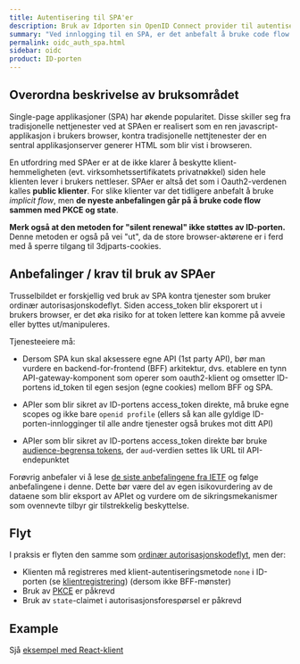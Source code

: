 ```yaml
---
title: Autentisering til SPA'er
description: Bruk av Idporten sin OpenID Connect provider til autentisering til Single  Page Applikasjoner
summary: "Ved innlogging til en SPA, er det anbefalt å bruke code flow med PKCE og state"
permalink: oidc_auth_spa.html
sidebar: oidc
product: ID-porten
---
```


## Overordna beskrivelse av bruksområdet

Single-page applikasjoner (SPA) har økende popularitet. Disse skiller seg fra tradisjonelle nettjenester ved at SPAen er realisert som en ren javascript-applikasjon i brukers browser, kontra tradisjonelle nettjtenester der en sentral applikasjonserver generer HTML som blir vist i browseren.

En utfordring med SPAer er at de ikke klarer å beskytte klient-hemmeligheten (evt. virksomhetssertifikatets privatnøkkel) siden hele klienten lever i brukers nettleser. SPAer er altså det som i Oauth2-verdenen kalles **public klienter**. For slike klienter var det tidligere anbefalt å bruke _implicit flow_, men **de nyeste anbefalingen går på å bruke code flow sammen med PKCE og state**.

**Merk også at den metoden for "silent renewal" ikke støttes av ID-porten.**  Denne metoden er også på vei "ut", da de store browser-aktørene er i ferd med å sperre tilgang til 3djparts-cookies.


## Anbefalinger / krav til bruk av SPAer

Trusselbildet er forskjellig ved bruk av SPA  kontra tjenester som bruker ordinær autorisasjonskodeflyt.  Siden access_token blir eksporert ut i brukers browser, er det øka risiko for at token lettere kan komme på avveie eller byttes ut/manipuleres.

Tjenesteeiere må:

 * Dersom SPA kun skal aksessere egne API (1st party API), bør man vurdere en backend-for-frontend (BFF) arkitektur, dvs. etablere en tynn API-gateway-komponent som operer som oauth2-klient og omsetter ID-portens id_token til egen sesjon (egne cookies) mellom BFF og SPA.

 * APIer som blir sikret av ID-portens access_token direkte, må bruke egne scopes og ikke bare `openid profile` (ellers så kan alle gyldige ID-porten-innlogginger til alle andre tjenester også brukes mot ditt API)

 * APIer som blir sikret av ID-portens access_token direkte bør bruke [audience-begrensa tokens](oidc_func_aud.html), der `aud`-verdien settes lik URL til API-endepunktet


Forøvrig anbefaler vi å lese [de siste anbefalingene fra IETF](https://tools.ietf.org/html/draft-ietf-oauth-browser-based-apps-00) og følge anbefalingene i denne.  Dette bør være del av egen isikovurdering av de dataene som blir eksport av APIet og vurdere om de sikringsmekanismer som ovennevte tilbyr gir tilstrekkelig beskyttelse.

## Flyt

I praksis er flyten den samme som [ordinær autorisasjonskodeflyt](oidc_auth_codeflow.html), men der:

- Klienten må registreres med klient-autentiseringsmetode `none`  i ID-porten (se [klientregistrering](oidc_func_clientreg.html)) (dersom ikke BFF-mønster)
- Bruk av [PKCE](oidc_func_pkce.html) er påkrevd
- Bruk av `state`-claimet i autorisasjonsforespørsel er påkrevd

## Example

Sjå [eksempel med React-klient](oidc_sample_react.html)
